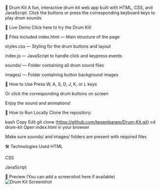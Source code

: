 🥁 Drum Kit
A fun, interactive drum kit web app built with HTML, CSS, and JavaScript. Click the buttons or press the corresponding keyboard keys to play drum sounds.

🔗 Live Demo
Click here to try the Drum Kit!


📁 Files Included
index.html — Main structure of the page

styles.css — Styling for the drum buttons and layout

index.js — JavaScript to handle click and keypress events

sounds/ — Folder containing all drum sound files

images/ — Folder containing button background images

🎹 How to Use
Press W, A, S, D, J, K, or L keys

Or click the corresponding drum buttons on screen

Enjoy the sound and animations!

🚀 How to Run Locally
Clone the repository:

bash
Copy
Edit
git clone (https://github.com/tegambaram/Drum-Kit.git)
cd drum-kit
Open index.html in your browser

Make sure sounds/ and images/ folders are present with required files

🛠️ Technologies Used
HTML

CSS

JavaScript

📸 Preview
(You can add a screenshot here if available)
![Drum Kit Screenshot](screenshot.png)

